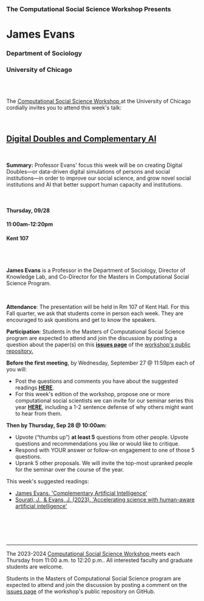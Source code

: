 

<h3 class=pfblock-header> The Computational Social Science Workshop Presents </h3>

<h1 class=pfblock-header3> James Evans</h1>
<h3 class=pfblock-header3> Department of Sociology </h3>
<h3 class=pfblock-header3> University of Chicago </h3>

<br><br>

<p class=pfblock-header3>The <a href="https://github.com/uchicago-computation-workshop/Fall2023"> Computational Social Science Workshop </a> at the University of Chicago cordially invites you to attend this week's talk:</p>

<br>

<div class=pfblock-header3>
<h2 class=pfblock-header>
  <a href="https://github.com/uchicago-computation-workshop/Fall2023/blob/main/evans-9-28/evans.md"> Digital Doubles and Complementary AI </a>
</h2>

<br>
</div>


<p class=footertext2>

**Summary:** Professor Evans' focus this week will be on creating Digital Doubles—or data-driven digital simulations of persons and social institutions—in order to improve our social science, and grow novel social institutions and AI that better support human capacity and institutions.

</p>

<br>

<h4 class=pfblock-header3> Thursday, 09/28 </h4>
<h4 class=pfblock-header3> 11:00am-12:20pm </h4>
<h4 class=pfblock-header3> Kent 107 </h4>


<br><br>

<p class=footertext2>

**James Evans** is a Professor in the Department of Sociology, Director of Knowledge Lab, and Co-Director for the Masters in Computational Social Science Program.
</p>

<br>

<p class=footertext2>

**Attendance**: The presentation will be held in Rm 107 of Kent Hall. For this Fall quarter, we ask that students come in person each week. They are encouraged to ask questions and get to know the speakers.
</p>

<p class=footertext2>

**Participation**: Students in the Masters of Computational Social Science program are expected to attend and join the discussion by posting a question about the paper(s) on this **[issues page](https://github.com/uchicago-computation-workshop/Fall2023/issues/2)** of the <a href="https://github.com/uchicago-computation-workshop"> workshop's public repository.</a>

<p class=footertext2>

**Before the first meeting**, by Wednesday, September 27 @ 11:59pm each of you will:

- Post the questions and comments you have about the suggested readings **[HERE](https://github.com/uchicago-computation-workshop/Fall2023/issues/2)**. 
- For this week's edition of the workshop, propose one or more computational social scientists we can invite for our seminar series this year **[HERE](https://github.com/uchicago-computation-workshop/Fall2023/issues/1)**, including a 1-2 sentence defense of why others might want to hear from them.

**Then by Thursday, Sep 28 @ 10:00am:**

- Upvote (“thumbs up”) **at least 5** questions from other people. Upvote questions and recommendations you like or would like to critique.
- Respond with YOUR answer or follow-on engagement to one of those 5 questions. 
- Uprank 5 other proposals. We will invite the top-most upranked people for the seminar over the course of the year. 
</p>


This week's suggested readings:

- [James Evans. 'Complementary Artificial Intelligence'](https://github.com/uchicago-computation-workshop/Fall2023/blob/main/evans-9-28/9%3A28_evans_ComplementaryAIShare.pdf)
- [Sourati, J., & Evans, J. (2023). 'Accelerating science with human-aware artificial intelligence'](https://github.com/uchicago-computation-workshop/Fall2023/blob/main/evans-9-28/9%3A28_evans_s41562-023-01648-z%20(1).pdf)

<br>

<br><br>

---

<p class=footertext> The 2023-2024 <a href="https://github.com/uchicago-computation-workshop/Fall2023"> Computational Social Science Workshop </a> meets each Thursday from 11:00 a.m. to 12:20 p.m.. All interested faculty and graduate students are welcome.</p>


<p class=footertext>Students in the Masters of Computational Social Science program are expected to attend and join the discussion by posting a comment on the <a href=https://github.com/uchicago-computation-workshop/Fall2023/issues>issues page</a> of the workshop's public repository on GitHub.</a></p>
